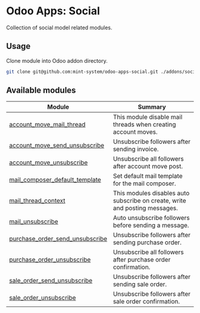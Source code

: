 # Odoo Apps: Social

Collection of social model related modules.

## Usage

Clone module into Odoo addon directory.

```bash
git clone git@github.com:mint-system/odoo-apps-social.git ./addons/social
```

## Available modules

| Module | Summary |
| --- | --- |
| [account_move_mail_thread](account_move_mail_thread) |         This module disable mail threads when creating account moves. |
| [account_move_send_unsubscribe](account_move_send_unsubscribe) |         Unsubscribe followers after sending invoice. |
| [account_move_unsubscribe](account_move_unsubscribe) |         Unsubscribe all followers after account move post. |
| [mail_composer_default_template](mail_composer_default_template) |         Set default mail template for the mail composer. |
| [mail_thread_context](mail_thread_context) |         This modules disables auto subscribe on create, write and posting messages. |
| [mail_unsubscribe](mail_unsubscribe) |         Auto unsubscribe followers before sending a message. |
| [purchase_order_send_unsubscribe](purchase_order_send_unsubscribe) |         Unsubscribe followers after sending purchase order. |
| [purchase_order_unsubscribe](purchase_order_unsubscribe) |         Unsubscribe all followers after purchase order confirmation. |
| [sale_order_send_unsubscribe](sale_order_send_unsubscribe) |         Unsubscribe followers after sending sale order. |
| [sale_order_unsubscribe](sale_order_unsubscribe) |         Unsubscribe followers after sale order confirmation. |
